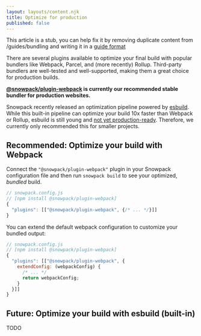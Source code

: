 ```yaml
---
layout: layouts/content.njk
title: Optimize for production
published: false
---
```


<div class="stub">
This article is a stub, you can help fix it by removing duplicate content from /guides/bundling and writing it in a <a href="https://documentation.divio.com/how-to-guides/">guide format</a>
</div>

There are several plugins available to optimize your final build with popular bundlers like Webpack, Parcel, and (more recently) Rollup. Third-party bundlers are well-tested and well-supported, making them a great choice for production builds.

**[@snowpack/plugin-webpack](/guides/webpack) is currently our recommended stable bundler for production websites.**

Snowpack recently released an optimization pipeline powered by [esbuild](https://esbuild.github.io/). While this built-in pipeline can optimize your build 10x faster than Webpack or Rollup, esbuild is still young and [not yet production-ready](https://esbuild.github.io/faq/#production-readiness). Therefore, we currently only recommended this for smaller projects.

## Recommended: Optimize your build with Webpack

Connect the `"@snowpack/plugin-webpack"` plugin in your Snowpack configuration file and then run `snowpack build` to see your optimized, _bundled_ build.

```js
// snowpack.config.js
// [npm install @snowpack/plugin-webpack]
{
  "plugins": [["@snowpack/plugin-webpack", {/* ... */}]]
}
```

You can extend the default webpack configuration to customize your bundled output:

```js
// snowpack.config.js
// [npm install @snowpack/plugin-webpack]
{
  "plugins": [["@snowpack/plugin-webpack", {
    extendConfig: (webpackConfig) {
      /* ... */
      return webpackConfig;
    }
  }]]
}
```

## Future: Optimize your build with esbuild (built-in)

TODO
